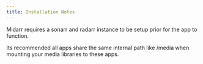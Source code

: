 ```yaml
---
title: Installation Notes
---
```


Midarr requires a sonarr and radarr instance to be setup prior for the app to function.

Its recommended all apps share the same internal path like /media when mounting your media libraries to these apps.
